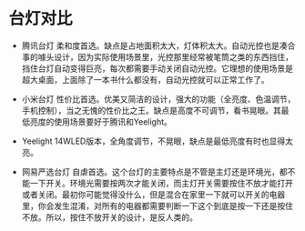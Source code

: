 # 台灯对比

- 腾讯台灯
柔和度首选。缺点是占地面积太大，灯体积太大。自动光控也是凑合事的噱头设计，因为实际使用场景里，光控那里经常被笔筒之类的东西挡住，挡住台灯自动变得巨亮，每次都需要手动关闭自动光控。它理想的使用场景是超大桌面，上面除了一本书什么都没有，自动光控就可以正常工作了。

- 小米台灯
性价比首选。优美又简洁的设计，强大的功能（全亮度、色温调节，手机控制），当之无愧的性价比之王。缺点是高度不可调节，看书晃眼。其最低亮度的使用场景要好于腾讯和Yeelight。

- Yeelight
14WLED版本，全角度调节，不晃眼，缺点是最低亮度有时也显得太亮。

- 网易严选台灯
自虐首选。这个台灯的主要特点是不管是主灯还是环境光，都不能一下开关。环境光需要按两次才能关闭，而主灯开关需要按住不放才能打开或者关闭。最初你可能觉得没什么，但是混合在家里一下就可以开关的电器里，你会发生混淆，对所有的电器都需要判断一下这个到底是按一下还是按住不放。所以，按住不放开关的设计，是反人类的。
